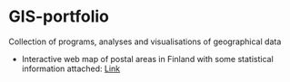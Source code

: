 # GIS-portfolio
Collection of programs, analyses and visualisations of geographical data
- Interactive web map of postal areas in Finland with some statistical information attached: [Link]()
